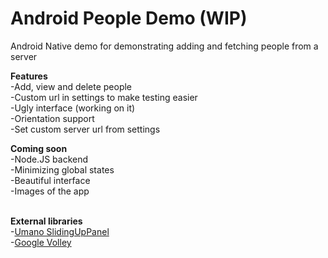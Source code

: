 # Android People Demo (WIP)

Android Native demo for demonstrating adding and fetching people from a server<br>

<b>Features</b><br>
-Add, view and delete people<br>
-Custom url in settings to make testing easier<br>
-Ugly interface (working on it)<br>
-Orientation support<br>
-Set custom server url from settings


<b>Coming soon</b><br>
-Node.JS backend<br>
-Minimizing global states<br>
-Beautiful interface<br>
-Images of the app<br>
<br>

<b>External libraries</b><br>
-[Umano SlidingUpPanel](https://github.com/umano/AndroidSlidingUpPanel)<br>
-[Google Volley](https://github.com/google/volley)
